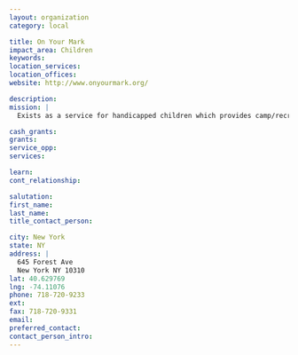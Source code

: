 ```yaml
---
layout: organization
category: local

title: On Your Mark
impact_area: Children
keywords: 
location_services: 
location_offices: 
website: http://www.onyourmark.org/

description: 
mission: |
  Exists as a service for handicapped children which provides camp/recreational programs, day programs, and housing and residential services.

cash_grants: 
grants: 
service_opp: 
services: 

learn: 
cont_relationship: 

salutation: 
first_name: 
last_name: 
title_contact_person: 

city: New York
state: NY
address: |
  645 Forest Ave  
  New York NY 10310
lat: 40.629769
lng: -74.11076
phone: 718-720-9233
ext: 
fax: 718-720-9331
email: 
preferred_contact: 
contact_person_intro: 
---
```

